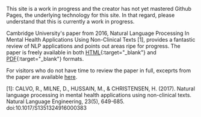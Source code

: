 This site is a work in progress and the creator has not yet mastered Github Pages, the underlying technology for this site.  In that regard, please understand that this is currently a work in progress. 

Cambridge University's paper from 2016, Natural Language Processing In Mental Health Applications Using Non-Clinical Texts [1], provides a fantastic review of NLP applications and points out areas ripe for progress.  The paper is freely available in both [HTML](https://www.cambridge.org/core/journals/natural-language-engineering/article/natural-language-processing-in-mental-health-applications-using-nonclinical-texts/32645FFCFD37C67DA62CA06DB66EB2F4/core-reader#sec2-1){:target="_blank"} and [PDF](https://www.cambridge.org/core/services/aop-cambridge-core/content/view/32645FFCFD37C67DA62CA06DB66EB2F4/S1351324916000383a.pdf/natural_language_processing_in_mental_health_applications_using_nonclinical_texts.pdf){:target="_blank"} formats.   

For visitors who do not have time to review the paper in full, exceprts from the paper are available [here](../_examples/KeyPoints.md). 










[1]: 
CALVO, R., MILNE, D., HUSSAIN, M., & CHRISTENSEN, H. (2017). Natural language processing in mental health applications using non-clinical texts. Natural Language Engineering, 23(5), 649-685. doi:10.1017/S1351324916000383
